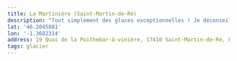 ```yaml
---
title: La Martinière (Saint-Martin-de-Ré)
description: "Tout simplement des glaces exceptionnelles ! Je déconseille la glace à l'huitre 🤢."
lat: '46.2045881'
lon: '-1.3682314'
address: 19 Quai de la Poithebar-à-vinière, 17410 Saint-Martin-de-Ré, France
tags: glacier
---
```

